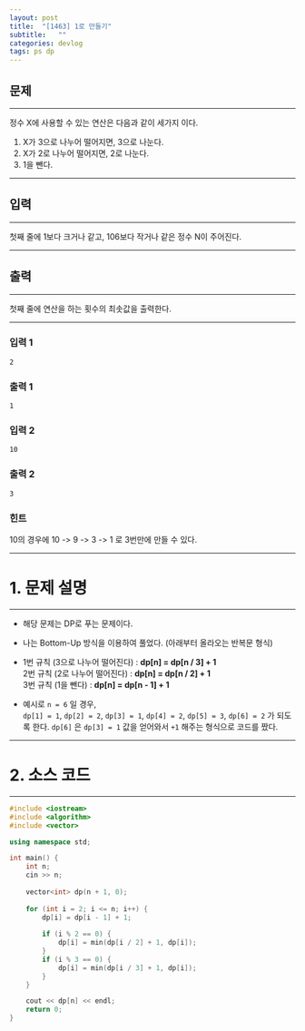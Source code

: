 ```yaml
---
layout: post
title:  "[1463] 1로 만들기"
subtitle:   ""
categories: devlog
tags: ps dp
---
```


## 문제

- - -


정수 X에 사용할 수 있는 연산은 다음과 같이 세가지 이다.
1. X가 3으로 나누어 떨어지면, 3으로 나눈다.
2. X가 2로 나누어 떨어지면, 2로 나눈다.
3. 1을 뺀다.

- - -


## 입력

- - -


첫째 줄에 1보다 크거나 같고, 106보다 작거나 같은 정수 N이 주어진다.


- - -


## 출력

- - -


첫째 줄에 연산을 하는 횟수의 최솟값을 출력한다.

- - -

### 입력 1

```
2
```

### 출력 1

```
1
```

### 입력 2

```
10
```

### 출력 2

```
3
```


### 힌트
10의 경우에 10 -> 9 -> 3 -> 1 로 3번만에 만들 수 있다.


* * *
  
  
  

# 1. 문제 설명

- - -

- 해당 문제는 DP로 푸는 문제이다.
- 나는 Bottom-Up 방식을 이용하여 풀었다. (아래부터 올라오는 반복문 형식)

- 1번 규칙 (3으로 나누어 떨어진다) : **dp[n] = dp[n / 3] + 1**  
2번 규칙 (2로 나누어 떨어진다) : **dp[n] = dp[n / 2] + 1**  
3번 규칙 (1을 뺀다) : **dp[n] = dp[n - 1] + 1**

- 예시로 `n = 6` 일 경우,  
`dp[1] = 1`, `dp[2] = 2`, `dp[3] = 1`, `dp[4] = 2`, `dp[5] = 3`, `dp[6] = 2` 가 되도록 한다.
`dp[6]` 은 `dp[3] = 1` 값을 얻어와서 `+1` 해주는 형식으로 코드를 짰다.

***
  
  
  
# 2. 소스 코드

- - -



```cpp
#include <iostream>
#include <algorithm>
#include <vector>

using namespace std;

int main() {
	int n;
    cin >> n;
    
	vector<int> dp(n + 1, 0);
    
	for (int i = 2; i <= n; i++) {
		dp[i] = dp[i - 1] + 1;
        
		if (i % 2 == 0) {
			dp[i] = min(dp[i / 2] + 1, dp[i]);
		}
		if (i % 3 == 0) {
			dp[i] = min(dp[i / 3] + 1, dp[i]);
		}
	}

	cout << dp[n] << endl;
	return 0;
}
```